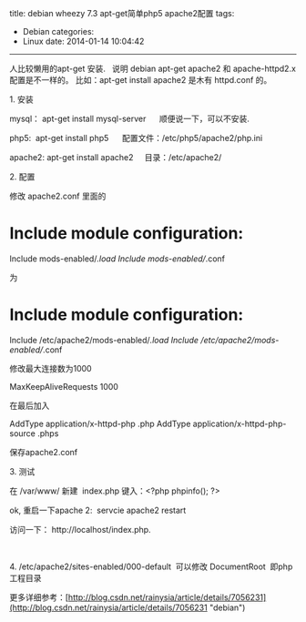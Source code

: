 title: debian wheezy 7.3 apt-get简单php5 apache2配置
tags:
  - Debian
categories:
  - Linux
date: 2014-01-14 10:04:42
---

人比较懒用的apt-get 安装.   说明 debian apt-get apache2 和 apache-httpd2.x 配置是不一样的。 比如：apt-get install apache2 是木有 httpd.conf 的。

1\. 安装

mysql： apt-get install mysql-server      顺便说一下，可以不安装.

php5:  apt-get install php5      配置文件：/etc/php5/apache2/php.ini

apache2: apt-get install apache2     目录：/etc/apache2/

2\. 配置

修改 apache2.conf 里面的

# Include module configuration:
Include mods-enabled/*.load
Include mods-enabled/*.conf

为

# Include module configuration:
Include /etc/apache2/mods-enabled/*.load
Include /etc/apache2/mods-enabled/*.conf

修改最大连接数为1000

MaxKeepAliveRequests 1000

在最后加入

AddType application/x-httpd-php .php
AddType application/x-httpd-php-source .phps

保存apache2.conf

3\. 测试

在 /var/www/ 新建  index.php 键入：&lt;?php phpinfo(); ?&gt;

ok, 重启一下apache 2:  servcie apache2 restart

访问一下： http://localhost/index.php.

&nbsp;

4\. /etc/apache2/sites-enabled/000-default  可以修改 DocumentRoot  即php工程目录

更多详细参考：[http://blog.csdn.net/rainysia/article/details/7056231](http://blog.csdn.net/rainysia/article/details/7056231 "debian")